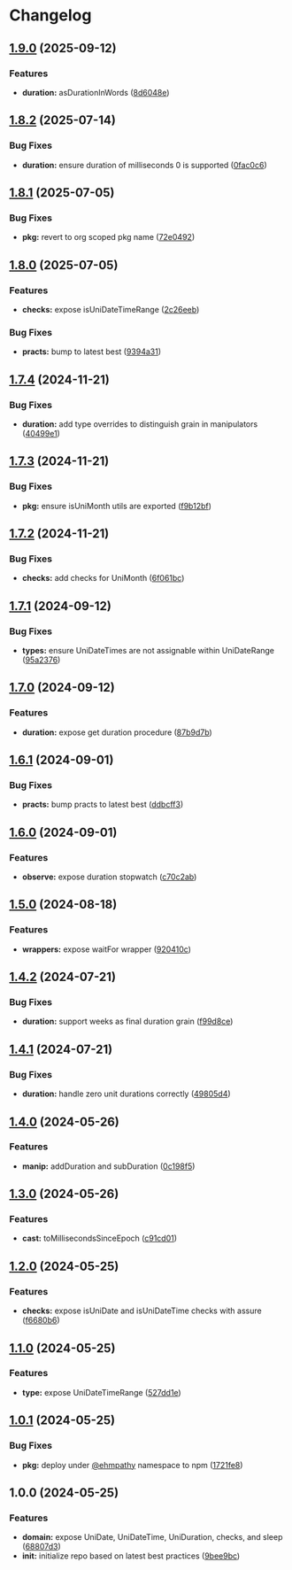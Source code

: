 # Changelog

## [1.9.0](https://github.com/ehmpathy/uni-time/compare/v1.8.2...v1.9.0) (2025-09-12)


### Features

* **duration:** asDurationInWords ([8d6048e](https://github.com/ehmpathy/uni-time/commit/8d6048e0f4081691f9831945062d72c517d01fa5))

## [1.8.2](https://github.com/ehmpathy/uni-time/compare/v1.8.1...v1.8.2) (2025-07-14)


### Bug Fixes

* **duration:** ensure duration of milliseconds 0 is supported ([0fac0c6](https://github.com/ehmpathy/uni-time/commit/0fac0c6de1ad2361db8f4a265ef171260bb833af))

## [1.8.1](https://github.com/ehmpathy/uni-time/compare/v1.8.0...v1.8.1) (2025-07-05)


### Bug Fixes

* **pkg:** revert to org scoped pkg name ([72e0492](https://github.com/ehmpathy/uni-time/commit/72e0492b17168964d43808e0dede77246380e642))

## [1.8.0](https://github.com/ehmpathy/uni-time/compare/v1.7.4...v1.8.0) (2025-07-05)


### Features

* **checks:** expose isUniDateTimeRange ([2c26eeb](https://github.com/ehmpathy/uni-time/commit/2c26eeb89174f54daebe62cb9ecc61abf45129e7))


### Bug Fixes

* **practs:** bump to latest best ([9394a31](https://github.com/ehmpathy/uni-time/commit/9394a31a87cda73998c6adb5e306b0c6d68c966a))

## [1.7.4](https://github.com/ehmpathy/uni-time/compare/v1.7.3...v1.7.4) (2024-11-21)


### Bug Fixes

* **duration:** add type overrides to distinguish grain in manipulators ([40499e1](https://github.com/ehmpathy/uni-time/commit/40499e1891fb12d834ce99798375fa568fdce146))

## [1.7.3](https://github.com/ehmpathy/uni-time/compare/v1.7.2...v1.7.3) (2024-11-21)


### Bug Fixes

* **pkg:** ensure isUniMonth utils are exported ([f9b12bf](https://github.com/ehmpathy/uni-time/commit/f9b12bf1e97e2dd1565878515a1ec6ad26df812a))

## [1.7.2](https://github.com/ehmpathy/uni-time/compare/v1.7.1...v1.7.2) (2024-11-21)


### Bug Fixes

* **checks:** add checks for UniMonth ([6f061bc](https://github.com/ehmpathy/uni-time/commit/6f061bc5c5f8d7801518281e0642ac6cbe5aacaa))

## [1.7.1](https://github.com/ehmpathy/uni-time/compare/v1.7.0...v1.7.1) (2024-09-12)


### Bug Fixes

* **types:** ensure UniDateTimes are not assignable within UniDateRange ([95a2376](https://github.com/ehmpathy/uni-time/commit/95a23766c401d799094fd23d6e9ec9354b8cfc1a))

## [1.7.0](https://github.com/ehmpathy/uni-time/compare/v1.6.1...v1.7.0) (2024-09-12)


### Features

* **duration:** expose get duration procedure ([87b9d7b](https://github.com/ehmpathy/uni-time/commit/87b9d7bf7f5e6a8bcf0daf32cb86840b357027b2))

## [1.6.1](https://github.com/ehmpathy/uni-time/compare/v1.6.0...v1.6.1) (2024-09-01)


### Bug Fixes

* **practs:** bump practs to latest best ([ddbcff3](https://github.com/ehmpathy/uni-time/commit/ddbcff30e4a3940513b099a277f2f9dd9d042de7))

## [1.6.0](https://github.com/ehmpathy/uni-time/compare/v1.5.0...v1.6.0) (2024-09-01)


### Features

* **observe:** expose duration stopwatch ([c70c2ab](https://github.com/ehmpathy/uni-time/commit/c70c2ab1f235c06592d352f7f3153f9c8c64dda2))

## [1.5.0](https://github.com/ehmpathy/uni-time/compare/v1.4.2...v1.5.0) (2024-08-18)


### Features

* **wrappers:** expose waitFor wrapper ([920410c](https://github.com/ehmpathy/uni-time/commit/920410c27fc6872d73aa1660561c750e9c9042c7))

## [1.4.2](https://github.com/ehmpathy/uni-time/compare/v1.4.1...v1.4.2) (2024-07-21)


### Bug Fixes

* **duration:** support weeks as final duration grain ([f99d8ce](https://github.com/ehmpathy/uni-time/commit/f99d8ce9c2cb36ffca16a2c7808315b52e198aaa))

## [1.4.1](https://github.com/ehmpathy/uni-time/compare/v1.4.0...v1.4.1) (2024-07-21)


### Bug Fixes

* **duration:** handle zero unit durations correctly ([49805d4](https://github.com/ehmpathy/uni-time/commit/49805d412a3f0c79a7d88d2bb3c8e162124637b4))

## [1.4.0](https://github.com/ehmpathy/uni-time/compare/v1.3.0...v1.4.0) (2024-05-26)


### Features

* **manip:** addDuration and subDuration ([0c198f5](https://github.com/ehmpathy/uni-time/commit/0c198f55c0aee0a896380778f290187966387c94))

## [1.3.0](https://github.com/ehmpathy/uni-time/compare/v1.2.0...v1.3.0) (2024-05-26)


### Features

* **cast:** toMillisecondsSinceEpoch ([c91cd01](https://github.com/ehmpathy/uni-time/commit/c91cd01e116640d9a0a61f306832f369ff1bab1e))

## [1.2.0](https://github.com/ehmpathy/uni-time/compare/v1.1.0...v1.2.0) (2024-05-25)


### Features

* **checks:** expose isUniDate and isUniDateTime checks with assure ([f6680b6](https://github.com/ehmpathy/uni-time/commit/f6680b60b4a95cf5eef4a854cdad8cd0c1e11fe9))

## [1.1.0](https://github.com/ehmpathy/uni-time/compare/v1.0.1...v1.1.0) (2024-05-25)


### Features

* **type:** expose UniDateTimeRange ([527dd1e](https://github.com/ehmpathy/uni-time/commit/527dd1e75c88494f954cc5e7720931e16451e9eb))

## [1.0.1](https://github.com/ehmpathy/uni-time/compare/v1.0.0...v1.0.1) (2024-05-25)


### Bug Fixes

* **pkg:** deploy under [@ehmpathy](https://github.com/ehmpathy) namespace to npm ([1721fe8](https://github.com/ehmpathy/uni-time/commit/1721fe86acb78efc4523125588ca223444388002))

## 1.0.0 (2024-05-25)


### Features

* **domain:** expose UniDate, UniDateTime, UniDuration, checks, and sleep ([68807d3](https://github.com/ehmpathy/uni-time/commit/68807d33972e5513e9ef06943a9748e5f9c68e92))
* **init:** initialize repo based on latest best practices ([9bee9bc](https://github.com/ehmpathy/uni-time/commit/9bee9bcb89cf2b3e69fc13fdde4519eeb019b1d3))
